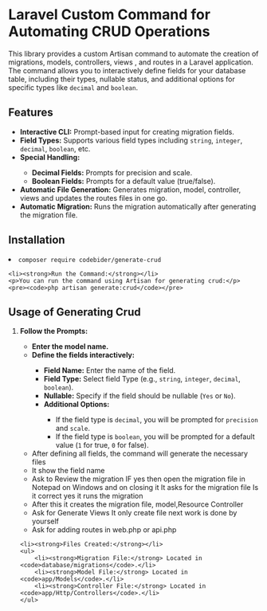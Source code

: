 <h1>Laravel Custom Command for Automating CRUD Operations</h1>
<p>This library provides a custom Artisan command to automate the creation of migrations, models, controllers, views , and routes in a Laravel application. The command allows you to interactively define fields for your database table, including their types, nullable status, and additional options for specific types like <code>decimal</code> and <code>boolean</code>.</p>

<h2>Features</h2>
<ul>
    <li><strong>Interactive CLI:</strong> Prompt-based input for creating migration fields.</li>
    <li><strong>Field Types:</strong> Supports various field types including <code>string</code>, <code>integer</code>, <code>decimal</code>, <code>boolean</code>, etc.</li>
    <li><strong>Special Handling:</strong></li>
    <ul>
        <li><strong>Decimal Fields:</strong> Prompts for precision and scale.</li>
        <li><strong>Boolean Fields:</strong> Prompts for a default value (true/false).</li>
    </ul>
    <li><strong>Automatic File Generation:</strong> Generates migration, model, controller, views and updates the routes files in one go.</li>
    <li><strong>Automatic Migration:</strong> Runs the migration automatically after generating the migration file.</li>
</ul>

<h2>Installation</h2>
    <li><code>composer require codebider/generate-crud</code></li>

    <li><strong>Run the Command:</strong></li>
    <p>You can run the command using Artisan for generating crud:</p>
    <pre><code>php artisan generate:crud</code></pre>
</ol>

<h2>Usage of Generating Crud</h2>
<ol>
    <li><strong>Follow the Prompts:</strong></li>
    <ul>
        <li><strong>Enter the model name.</strong></li>
        <li><strong>Define the fields interactively:</strong></li>
        <ul>
            <li><strong>Field Name:</strong> Enter the name of the field.</li>
            <li><strong>Field Type:</strong> Select field Type (e.g., <code>string</code>, <code>integer</code>, <code>decimal</code>, <code>boolean</code>).</li>
            <li><strong>Nullable:</strong> Specify if the field should be nullable (<code>Yes</code> or <code>No</code>).</li>
            <li><strong>Additional Options:</strong></li>
            <ul>
                <li>If the field type is <code>decimal</code>, you will be prompted for <code>precision</code> and <code>scale</code>.</li>
                <li>If the field type is <code>boolean</code>, you will be prompted for a default value (<code>1</code> for true, <code>0</code> for false).</li>
            </ul>
        </ul>
        <li>After defining all fields, the command will generate the necessary files</li>
        <li>It show the field name</li>
        <li>Ask to Review the migration IF yes then open the migration file in Notepad on Windows and on closing it It asks for the migration file Is it correct yes it runs the migration</li>
        <li>After this it creates the migration file, model,Resource Controller</li>
        <li>Ask for Generate Views It only create file next work is done by yourself</li>
        <li>Ask for adding routes in web.php or api.php</li>
    </ul>

    <li><strong>Files Created:</strong></li>
    <ul>
        <li><strong>Migration File:</strong> Located in <code>database/migrations</code>.</li>
        <li><strong>Model File:</strong> Located in <code>app/Models</code>.</li>
        <li><strong>Controller File:</strong> Located in <code>app/Http/Controllers</code>.</li>
    </ul>
</ol>



